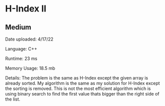 
# H-Index II

## Medium

Date uploaded: 4/17/22

Language: C++

Runtime: 23 ms

Memory Usage: 18.5 mb

Details: The problem is the same as H-Index except the given array is already sorted. My algorithm is the same as my solution for H-Index except the sorting is removed. This is not the most efficient algorithm which is using binary search to find the first value thats bigger than the right side of the list.
